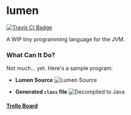 # lumen

[![Travis CI Badge](https://travis-ci.org/augustt198/lumen.svg?branch=master)](https://travis-ci.org/augustt198/lumen)

A WIP tiny programming language for the JVM.


### What Can It Do?

Not much... yet. Here's a sample program:

- **Lumen Source**
![Lumen Source](http://i.imgur.com/ATSaSNe.png)

- **Generated <code><strong>class</strong></code> file**
![Decompiled to Java](http://i.imgur.com/llu3Cdq.png)


#### [Trello Board](https://trello.com/b/CHPN7kR1/lumen)
